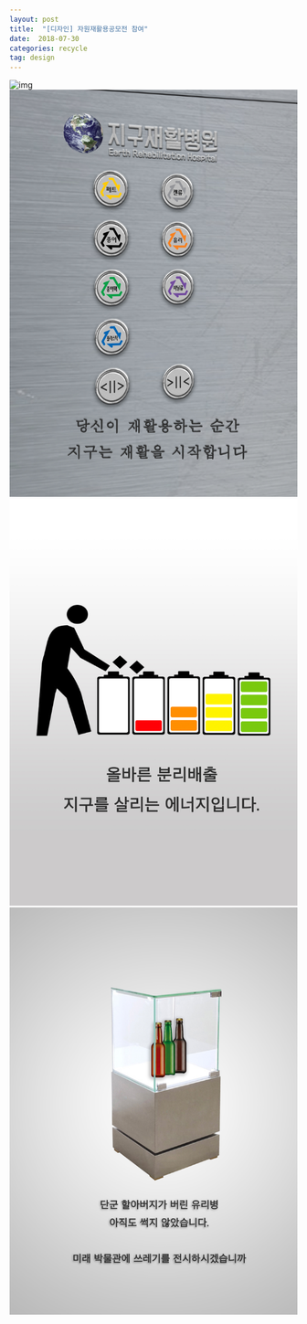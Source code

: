 ```yaml
---  
layout: post  
title:  "[디자인] 자원재활용공모전 참여"
date:  2018-07-30   
categories: recycle  
tag: design  
---  
```


![img](../file/2018-recycle/0.jpg)  
![img](../file/2018-recycle/1.jpg)
![img](../file/2018-recycle/2.jpg)
![img](../file/2018-recycle/3.jpg)
